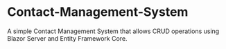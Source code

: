 # Contact-Management-System
A simple Contact Management System that allows CRUD operations using Blazor Server and Entity Framework Core.
